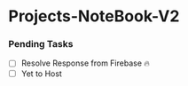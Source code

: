 # Projects-NoteBook-V2

### Pending Tasks

- [ ] Resolve Response from Firebase :fire: 
- [ ] Yet to Host
